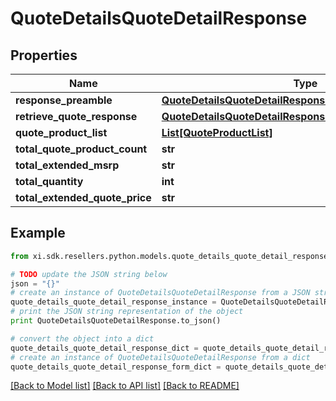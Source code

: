 # QuoteDetailsQuoteDetailResponse


## Properties

Name | Type | Description | Notes
------------ | ------------- | ------------- | -------------
**response_preamble** | [**QuoteDetailsQuoteDetailResponseResponsePreamble**](QuoteDetailsQuoteDetailResponseResponsePreamble.md) |  | [optional] 
**retrieve_quote_response** | [**QuoteDetailsQuoteDetailResponseRetrieveQuoteResponse**](QuoteDetailsQuoteDetailResponseRetrieveQuoteResponse.md) |  | [optional] 
**quote_product_list** | [**List[QuoteProductList]**](QuoteProductList.md) |  | [optional] 
**total_quote_product_count** | **str** |  | [optional] 
**total_extended_msrp** | **str** |  | [optional] 
**total_quantity** | **int** |  | [optional] 
**total_extended_quote_price** | **str** |  | [optional] 

## Example

```python
from xi.sdk.resellers.python.models.quote_details_quote_detail_response import QuoteDetailsQuoteDetailResponse

# TODO update the JSON string below
json = "{}"
# create an instance of QuoteDetailsQuoteDetailResponse from a JSON string
quote_details_quote_detail_response_instance = QuoteDetailsQuoteDetailResponse.from_json(json)
# print the JSON string representation of the object
print QuoteDetailsQuoteDetailResponse.to_json()

# convert the object into a dict
quote_details_quote_detail_response_dict = quote_details_quote_detail_response_instance.to_dict()
# create an instance of QuoteDetailsQuoteDetailResponse from a dict
quote_details_quote_detail_response_form_dict = quote_details_quote_detail_response.from_dict(quote_details_quote_detail_response_dict)
```
[[Back to Model list]](../README.md#documentation-for-models) [[Back to API list]](../README.md#documentation-for-api-endpoints) [[Back to README]](../README.md)


